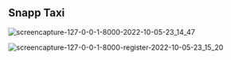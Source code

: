 ## Snapp Taxi
![screencapture-127-0-0-1-8000-2022-10-05-23_14_47](https://user-images.githubusercontent.com/82975802/194152055-ea8cddba-aa23-41a6-ba27-a33ee56d8e29.png)


![screencapture-127-0-0-1-8000-register-2022-10-05-23_15_20](https://user-images.githubusercontent.com/82975802/194152070-49bd42a4-2ac2-457f-b51e-f4b50a83ff80.png)

